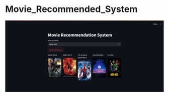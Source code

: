 # Movie_Recommended_System


![imgae_alt](https://github.com/Riku157/Movie_Recommended_System/blob/7e9c8a1f439b7f16b388c7aa25829956278849db/image.png)

